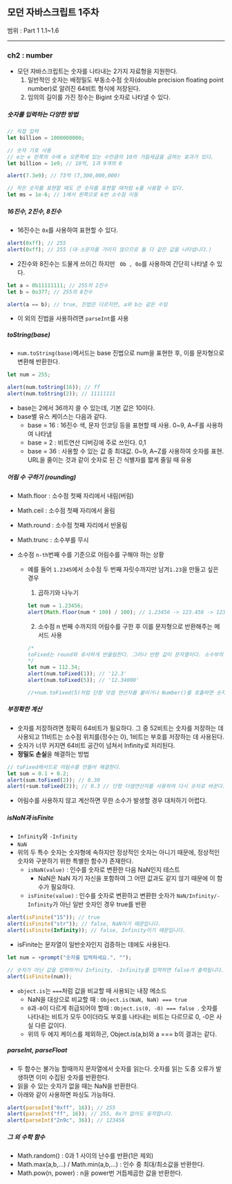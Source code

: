 ## 모던 자바스크립트 1주차

범위 : Part 1 1.1~1.6

---

### ch2 : number

- 모던 자바스크립트는 숫자를 나타내는 2가지 자료형을 지원한다.
  1. 일반적인 숫자는 배정밀도 부동소수점 숫자(double precision floating point number)로 알려진 64비트 형식에 저장된다.
  2. 임의의 길이를 가진 정수는 Bigint 숫자로 나타낼 수 있다.

##### 숫자를 입력하는 다양한 방법

```js
// 직접 입력
let billion = 1000000000;

// 숫자 기호 사용
// e는 e 왼쪽의 수에 e 오른쪽에 있는 수만큼의 10의 거듭제곱을 곱하는 효과가 있다.
let billion = 1e9; // 10억, 1과 9개의 0

alert(7.3e9); // 73억 (7,300,000,000)

// 작은 숫자를 표현할 때도 큰 숫자를 표현할 때처럼 e를 사용할 수 있다.
let ms = 1e-6; // 1에서 왼쪽으로 6번 소수점 이동
```

##### 16진수, 2진수, 8진수

- 16진수는 <code>0x</code>를 사용하여 표현할 수 있다.

```js
alert(0xff); // 255
alert(0xff); // 255 (대·소문자를 가리지 않으므로 둘 다 같은 값을 나타냅니다.)
```

- 2진수와 8진수는 드물게 쓰이긴 하지만 <code> 0b , 0o</code>를 사용하여 간단히 나타낼 수 있다.

```js
let a = 0b11111111; // 255의 2진수
let b = 0o377; // 255의 8진수

alert(a == b); // true, 진법은 다르지만, a와 b는 같은 수임
```

- 이 외의 진법을 사용하려면 <code>parseInt</code>를 사용

##### toString(base)

- <code>num.toString(base)</code>메서드는 base 진법으로 num을 표현한 후, 이를 문자형으로 변환해 반환한다.

```js
let num = 255;

alert(num.toString(16)); // ff
alert(num.toString(2)); // 11111111
```

- base는 2에서 36까지 쓸 수 있는데, 기본 값은 10이다.
- base별 유스 케이스는 다음과 같다.
  - base = 16 : 16진수 색, 문자 인코딩 등을 표현할 때 사용. 0~9, A~F를 사용하여 나타냄
  - base = 2 : 비트연산 디버깅에 주로 쓰인다. 0,1
  - base = 36 : 사용할 수 있는 값 중 최대값. 0~9, A~Z를 사용하여 숫자를 표현. URL을 줄이는 것과 같이 숫자로 된 긴 식별자를 짧게 줄일 때 유용

##### 어림 수 구하기 (rounding)

- Math.floor : 소수점 첫째 자리에서 내림(버림)
- Math.ceil : 소수점 첫째 자리에서 올림
- Math.round : 소수점 첫째 자리에서 반올림
- Math.trunc : 소수부를 무시
- 소수점 <code>n-th</code>번째 수를 기준으로 어림수를 구해야 하는 상황

  - 예를 들어 <code>1.2345</code>에서 소수점 두 번째 자릿수까지만 남겨<code>1.23</code>을 만들고 싶은 경우

    1. 곱하기와 나누기

    ```js
    let num = 1.23456;
    alert(Math.floor(num * 100) / 100); // 1.23456 -> 123.456 -> 123 -> 1.23
    ```

    2. 소수점 n 번째 수까지의 어림수를 구한 후 이를 문자형으로 반환해주는 메서드 사용

    ```js
    /*
    toFixed는 round와 유사하게 반올림한다. 그러나 반환 값이 문자열이다. 소수부의 길이가 인수보다 작으면 끝에 0이 추가
    */
    let num = 112.34;
    alert(num.toFixed(1)); // '12.3'
    alert(num.toFixed(5)); // '12.34000'

    //+num.toFixed(5)처럼 단항 덧셈 연산자를 붙이거나 Number()를 호출하면 숫자형으로 변환이 가능하다.
    ```

##### 부정확한 계산

- 숫자를 저장하려면 정확히 64비트가 필요하다. 그 중 52비트는 숫자를 저장하는 데 사용되고 11비트는 소수점 위치를(정수는 0), 1비트는 부호를 저장하는 데 사용된다.
- 숫자가 너무 커지면 64비트 공간이 넘쳐서 Infinity로 처리된다.
- **정밀도 손실**을 해결하는 방법

```js
// toFixed메서드로 어림수를 만들어 해결한다.
let sum = 0.1 + 0.2;
alert(sum.toFixed(2)); // 0.30
alert(+sum.toFixed(2)); // 0.3 // 단항 더셈연산자를 사용하여 다시 숫자로 바꾼다.
```

- 어림수를 사용하지 않고 계산하면 무한 소수가 발생할 경우 대처하기 어렵다.

##### isNaN과 isFinite

- <code>Infinity</code>와 <code>-Infinity</code>
- <code>NaN</code>
- 위의 두 특수 숫자는 숫자형에 속하지만 정상적인 숫자는 아니기 때문에, 정상적인 숫자와 구분하기 위한 특별한 함수가 존재한다.
  - <code>isNaN(value)</code> : 인수를 숫자로 변환한 다음 NaN인지 테스트
    - NaN은 NaN 자기 자신을 포함하여 그 어떤 값과도 같지 않기 때문에 이 함수가 필요하다.
  - <code>isFinite(value)</code> : 인수를 숫자로 변환하고 변환한 숫자가 <code>NaN/Infinity/-Infinity</code>가 아닌 일반 숫자인 경우 true를 반환

```js
alert(isFinite("15")); // true
alert(isFinite("str")); // false, NaN이기 때문입니다.
alert(isFinite(Infinity)); // false, Infinity이기 때문입니다.
```

- isFinite는 문자열이 일반숫자인지 검증하는 데에도 사용된다.

```js
let num = +prompt("숫자를 입력하세요.", "");

// 숫자가 아닌 값을 입력하거나 Infinity, -Infinity를 입력하면 false가 출력됩니다.
alert(isFinite(num));
```

- <code>object.is</code>는 <code>===</code>처럼 값을 비교할 때 사용되는 내장 메소드
  - NaN을 대상으로 비교할 때 : <code>Object.is(NaN, NaN) === true </code>
  - <code>0</code>과<code>-0</code>이 다르게 취급되어야 할때 : <code>Object.is(0, -0) === false </code>. 숫자를 나타내는 비트가 모두 0이더라도 부호를 나타내는 비트는 다르므로 0, -0은 사실 다른 값이다.
  - 위의 두 에지 케이스를 제외하곤, Object.is(a,b)와 a === b의 결과는 같다.

##### parseInt, parseFloat

- 두 함수는 불가능 할때까지 문자열에서 숫자를 읽는다. 숫자를 읽는 도중 오류가 발생하면 이미 수집된 숫자를 반환한다.
- 읽을 수 있는 숫자가 없을 때는 NaN을 반환한다.
- 아래와 같이 사용하면 파싱도 가능하다.

```js
alert(parseInt("0xff", 16)); // 255
alert(parseInt("ff", 16)); // 255, 0x가 없어도 동작합니다.
alert(parseInt("2n9c", 36)); // 123456
```

##### 그 외 수학 함수

- Math.random() : 0과 1 사이의 난수를 반환(1은 제외)
- Math.max(a,b,...) / Math.min(a,b,...) : 인수 중 최대/최소값을 반환한다.
- Math.pow(n, power) : n을 power번 거듭제곱한 값을 반환한다.
